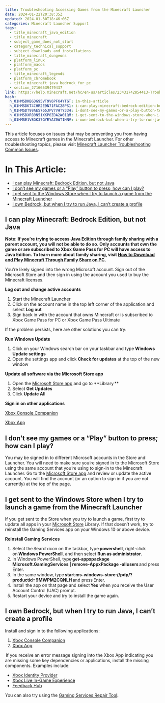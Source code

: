 ```yaml
---
title: Troubleshooting Accessing Games from the Minecraft Launcher
date: 2024-01-22T20:38:35Z
updated: 2024-01-30T18:46:06Z
categories: Minecraft Launcher Support
tags:
  - title_minecraft_java_edition
  - title_minecraft
  - subject_game_does_not_start
  - category_technical_support
  - subject_downloads_and_installations
  - title_minecraft_dungeons
  - platform_linux
  - platform_macos
  - platform_pc
  - title_minecraft_legends
  - platform_chromebook
  - title_minecraft_java_bedrock_for_pc
  - section_27166539479437
link: https://help.minecraft.net/hc/en-us/articles/23431742854413-Troubleshooting-Accessing-Games-from-the-Minecraft-Launcher
hash:
  h_01HMSDKBGDG95VT9V6PFK4YTGT: in-this-article
  h_01HMSDKT4CHR2E9N71FAC28PS1: i-can-play-minecraft-bedrock-edition-but-not-java
  h_01HMSDT99AES765JPV7VHTY334: i-dont-see-my-games-or-a-play-button-to-press-how-can-i-play
  h_01HMSDXRB0N51XKP0ZDA2W01QM: i-get-sent-to-the-windows-store-when-i-try-to-launch-a-game-from-the-minecraft-launcher
  h_01HMSE1VBGK37GYRYAZ0WT1HNV: i-own-bedrock-but-when-i-try-to-run-java-i-cant-create-a-profile
---
```


This article focuses on issues that may be preventing you from having access to Minecraft games in the Minecraft Launcher. For other troubleshooting topics, please visit [Minecraft Launcher Troubleshooting Common Issues](./Minecraft-Launcher-Support.md).

# In This Article:

- [I can play Minecraft: Bedrock Edition, but not Java](https://minecrafthelp.zendesk.com/hc/en-us/articles/undefined#h_01HMSDKT4CHR2E9N71FAC28PS1)
- [I don’t see my games or a “Play” button to press; how can I play?](https://minecrafthelp.zendesk.com/hc/en-us/articles/undefined#h_01HMSDT99AES765JPV7VHTY334)
- [I get sent to the Windows Store when I try to launch a game from the Minecraft Launcher](https://minecrafthelp.zendesk.com/hc/en-us/articles/undefined#h_01HMSDXRB0N51XKP0ZDA2W01QM)
- [I own Bedrock, but when I try to run Java, I can’t create a profile](https://minecrafthelp.zendesk.com/hc/en-us/articles/undefined#h_01HMSE1VBGK37GYRYAZ0WT1HNV)

## I can play Minecraft: Bedrock Edition, but not Java

**Note: If you’re trying to access Java Edition through family sharing with a parent account, you will not be able to do so. Only accounts that own the game or are subscribed to Xbox Game Pass for PC will have access to Java Edition. To learn more about family sharing, visit [How to Download and Play Minecraft Through Family Share on PC](../Download-Install/How-to-Download-and-Play-Minecraft-Through-Family-Share-on-PC.md).**

You’re likely signed into the wrong Microsoft account. Sign out of the Microsoft Store and then sign in using the account you used to buy the Minecraft licenses.

**Log out and change active accounts**

1.  Start the Minecraft Launcher
2.  Click on the account name in the top left corner of the application and select **Log out**
3.  Sign back in with the account that owns Minecraft or is subscribed to Xbox Game Pass for PC or Xbox Game Pass Ultimate

If the problem persists, here are other solutions you can try:   

**Run Windows Update**

1.  Click on your Windows search bar on your taskbar and type **Windows Update settings**
2.  Open the settings app and click **Check for updates** at the top of the new window

**Update all software via the Microsoft Store app**

1.  Open the [Microsoft Store app](http://aka.ms/MSStoreHome) and go to **Library **
2.  Select **Get Updates**
3.  Click **Update All**

**Sign in on other applications**

[Xbox Console Companion](https://aka.ms/XboxConsoleCompanion)

[Xbox App](https://aka.ms/DLXboxApp)

## I don’t see my games or a “Play” button to press; how can I play?

You may be signed in to different Microsoft accounts in the Store and Launcher. You will need to make sure you’re signed in to the Microsoft Store using the same account that you’re using to sign-in to the Minecraft Launcher. Go to the [Microsoft Store app](http://aka.ms/MSStoreHome) and review or update the active account. You will find the account (or an option to sign in if you are not currently) at the top of the page.

## I get sent to the Windows Store when I try to launch a game from the Minecraft Launcher

If you get sent to the Store when you try to launch a game, first try to update all apps in your [Microsoft Store](http://aka.ms/MSStoreHome) Library. If that doesn’t work, try to reinstall the Gaming Services app on your Windows 10 or above device.  

**Reinstall Gaming Services**

1.  Select the Search icon on the taskbar, type **powershell**, right-click on **Windows PowerShell**, and then select **Run as administrator**.
2.  In Windows PowerShell, type **get-appxpackage Microsoft.GamingServices \| remove-AppxPackage -allusers** and press Enter.
3.  In the same window, type **start ms-windows-store://pdp/?productid=9MWPM2CQNLH** and press Enter.
4.  Install the app on that page and select **Yes** when you receive the User Account Control (UAC) prompt.
5.  Restart your device and try to install the game again.

## I own Bedrock, but when I try to run Java, I can’t create a profile

Install and sign in to the following applications:

1.  [Xbox Console Companion](https://aka.ms/XboxConsoleCompanion)
2.  [Xbox App](https://aka.ms/DLXboxApp)

 If you receive an error message signing into the Xbox App indicating you are missing some key dependencies or applications, install the missing components. Examples include:    

- [Xbox Identity Provider](https://aka.ms/XboxIdentityProvider)
- [Xbox Live In-Game Experience](https://aka.ms/XboxLiveInGame)
- [Feedback Hub](https://aka.ms/DLFeedbackHub)

You can also try using the [Gaming Services Repair Tool](https://support.xbox.com/en-US/help/games-apps/troubleshooting/gaming-services-repair-tool).
